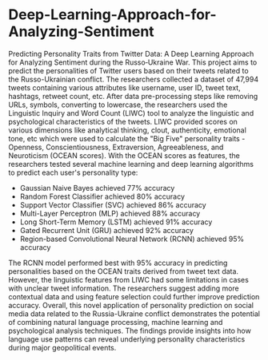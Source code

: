 # Deep-Learning-Approach-for-Analyzing-Sentiment

Predicting Personality Traits from Twitter Data: A Deep Learning Approach for Analyzing Sentiment during the Russo‐Ukraine War.
This project aims to predict the personalities of Twitter users based on their tweets related to the Russo-Ukrainian conflict. The researchers collected a dataset of 47,994 tweets containing various attributes like username, user ID, tweet text, hashtags, retweet count, etc.
After data pre-processing steps like removing URLs, symbols, converting to lowercase, the researchers used the Linguistic Inquiry and Word Count (LIWC) tool to analyze the linguistic and psychological characteristics of the tweets. LIWC provided scores on various dimensions like analytical thinking, clout, authenticity, emotional tone, etc which were used to calculate the "Big Five" personality traits - Openness, Conscientiousness, Extraversion, Agreeableness, and Neuroticism (OCEAN scores).
With the OCEAN scores as features, the researchers tested several machine learning and deep learning algorithms to predict each user's personality type:

- Gaussian Naive Bayes achieved 77% accuracy
- Random Forest Classifier achieved 80% accuracy
- Support Vector Classifier (SVC) achieved 86% accuracy
- Multi-Layer Perceptron (MLP) achieved 88% accuracy
- Long Short-Term Memory (LSTM) achieved 91% accuracy
- Gated Recurrent Unit (GRU) achieved 92% accuracy
- Region-based Convolutional Neural Network (RCNN) achieved 95% accuracy

The RCNN model performed best with 95% accuracy in predicting personalities based on the OCEAN traits derived from tweet text data. However, the linguistic features from LIWC had some limitations in cases with unclear tweet information. The researchers suggest adding more contextual data and using feature selection could further improve prediction accuracy.
Overall, this novel application of personality prediction on social media data related to the Russia-Ukraine conflict demonstrates the potential of combining natural language processing, machine learning and psychological analysis techniques. The findings provide insights into how language use patterns can reveal underlying personality characteristics during major geopolitical events.
